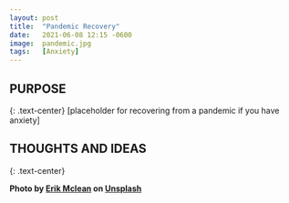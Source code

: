```yaml
---
layout: post
title:  "Pandemic Recovery"
date:   2021-06-08 12:15 -0600
image:  pandemic.jpg
tags:   [Anxiety]
---
```


## PURPOSE
{: .text-center}
[placeholder for recovering from a pandemic if you have anxiety]

## THOUGHTS AND IDEAS 
{: .text-center}

**Photo by [Erik Mclean](https://unsplash.com/@introspectivedsgn) on [Unsplash](https://unsplash.com/photos/tQ5QE587veU)**